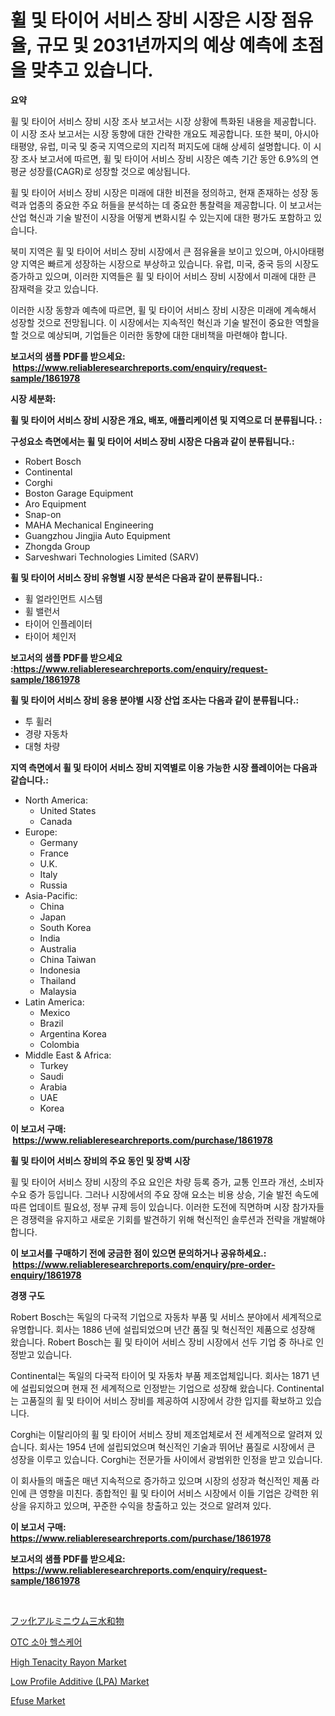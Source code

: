 <p><h1>휠 및 타이어 서비스 장비 시장은 시장 점유율, 규모 및 2031년까지의 예상 예측에 초점을 맞추고 있습니다.</h1></p><p><strong>요약</strong></p>
<p><p>휠 및 타이어 서비스 장비 시장 조사 보고서는 시장 상황에 특화된 내용을 제공합니다. 이 시장 조사 보고서는 시장 동향에 대한 간략한 개요도 제공합니다. 또한 북미, 아시아태평양, 유럽, 미국 및 중국 지역으로의 지리적 퍼지도에 대해 상세히 설명합니다. 이 시장 조사 보고서에 따르면, 휠 및 타이어 서비스 장비 시장은 예측 기간 동안 6.9%의 연평균 성장률(CAGR)로 성장할 것으로 예상됩니다. </p><p>휠 및 타이어 서비스 장비 시장은 미래에 대한 비젼을 정의하고, 현재 존재하는 성장 동력과 업종의 중요한 주요 허들을 분석하는 데 중요한 통찰력을 제공합니다. 이 보고서는 산업 혁신과 기술 발전이 시장을 어떻게 변화시킬 수 있는지에 대한 평가도 포함하고 있습니다.</p><p>북미 지역은 휠 및 타이어 서비스 장비 시장에서 큰 점유율을 보이고 있으며, 아시아태평양 지역은 빠르게 성장하는 시장으로 부상하고 있습니다. 유럽, 미국, 중국 등의 시장도 증가하고 있으며, 이러한 지역들은 휠 및 타이어 서비스 장비 시장에서 미래에 대한 큰 잠재력을 갖고 있습니다.</p><p>이러한 시장 동향과 예측에 따르면, 휠 및 타이어 서비스 장비 시장은 미래에 계속해서 성장할 것으로 전망됩니다. 이 시장에서는 지속적인 혁신과 기술 발전이 중요한 역할을 할 것으로 예상되며, 기업들은 이러한 동향에 대한 대비책을 마련해야 합니다.</p></p>
<p><strong>보고서의 샘플 PDF를 받으세요: &nbsp;<a href="https://www.reliableresearchreports.com/enquiry/request-sample/1861978">https://www.reliableresearchreports.com/enquiry/request-sample/1861978</a></strong></p>
<p><strong>시장 세분화:</strong></p>
<p><strong> 휠 및 타이어 서비스 장비 시장은 개요, 배포, 애플리케이션 및 지역으로 더 분류됩니다. :</strong></p>
<p><strong>구성요소 측면에서는 휠 및 타이어 서비스 장비 시장은 다음과 같이 분류됩니다.:</strong></p>
<p><ul><li>Robert Bosch</li><li>Continental</li><li>Corghi</li><li>Boston Garage Equipment</li><li>Aro Equipment</li><li>Snap-on</li><li>MAHA Mechanical Engineering</li><li>Guangzhou Jingjia Auto Equipment</li><li>Zhongda Group</li><li>Sarveshwari Technologies Limited (SARV)</li></ul></p>
<p><strong> 휠 및 타이어 서비스 장비 유형별 시장 분석은 다음과 같이 분류됩니다.:</strong></p>
<p><ul><li>휠 얼라인먼트 시스템</li><li>휠 밸런서</li><li>타이어 인플레이터</li><li>타이어 체인저</li></ul></p>
<p><strong>보고서의 샘플 PDF를 받으세요 :<a href="https://www.reliableresearchreports.com/enquiry/request-sample/1861978">https://www.reliableresearchreports.com/enquiry/request-sample/1861978</a></strong></p>
<p><strong> 휠 및 타이어 서비스 장비 응용 분야별 시장 산업 조사는 다음과 같이 분류됩니다.:</strong></p>
<p><ul><li>투 휠러</li><li>경량 자동차</li><li>대형 차량</li></ul></p>
<p><strong>지역 측면에서 휠 및 타이어 서비스 장비 지역별로 이용 가능한 시장 플레이어는 다음과 같습니다.:</strong></p>
<p><ul>
    <li>
        North America:
        <ul>
            <li>United States</li>
            <li>Canada</li>
        </ul>
    </li>
    <li>
        Europe:
        <ul>
            <li>Germany</li>
            <li>France</li>
            <li>U.K.</li>
            <li>Italy</li>
            <li>Russia</li>
        </ul>
    </li>
    <li>
        Asia-Pacific:
        <ul>
            <li>China</li>
            <li>Japan</li>
            <li>South Korea</li>
            <li>India</li>
            <li>Australia</li>
            <li>China Taiwan</li>
            <li>Indonesia</li>
            <li>Thailand</li>
            <li>Malaysia</li>
        </ul>
    </li>
    <li>
        Latin America:
        <ul>
            <li>Mexico</li>
            <li>Brazil</li>
            <li>Argentina Korea</li>
            <li>Colombia</li>
        </ul>
    </li>
    <li>
        Middle East & Africa:
        <ul>
            <li>Turkey</li>
            <li>Saudi</li>
            <li>Arabia</li>
            <li>UAE</li>
            <li>Korea</li>
        </ul>
    </li>
    </ul></p>
<p><strong>이 보고서 구매: &nbsp;<a href="https://www.reliableresearchreports.com/purchase/1861978">https://www.reliableresearchreports.com/purchase/1861978</a></strong></p>
<p><strong>휠 및 타이어 서비스 장비의 주요 동인 및 장벽 시장</strong></p>
<p><p>휠 및 타이어 서비스 장비 시장의 주요 요인은 차량 등록 증가, 교통 인프라 개선, 소비자 수요 증가 등입니다. 그러나 시장에서의 주요 장애 요소는 비용 상승, 기술 발전 속도에 따른 업데이트 필요성, 정부 규제 등이 있습니다. 이러한 도전에 직면하며 시장 참가자들은 경쟁력을 유지하고 새로운 기회를 발견하기 위해 혁신적인 솔루션과 전략을 개발해야 합니다.</p></p>
<p><strong>이 보고서를 구매하기 전에 궁금한 점이 있으면 문의하거나 공유하세요.: &nbsp;<a href="https://www.reliableresearchreports.com/enquiry/pre-order-enquiry/1861978">https://www.reliableresearchreports.com/enquiry/pre-order-enquiry/1861978</a></strong></p>
<p><strong>경쟁 구도</strong></p>
<p><p>Robert Bosch는 독일의 다국적 기업으로 자동차 부품 및 서비스 분야에서 세계적으로 유명합니다. 회사는 1886 년에 설립되었으며 년간 품질 및 혁신적인 제품으로 성장해 왔습니다. Robert Bosch는 휠 및 타이어 서비스 장비 시장에서 선두 기업 중 하나로 인정받고 있습니다.</p><p>Continental는 독일의 다국적 타이어 및 자동차 부품 제조업체입니다. 회사는 1871 년에 설립되었으며 현재 전 세계적으로 인정받는 기업으로 성장해 왔습니다. Continental는 고품질의 휠 및 타이어 서비스 장비를 제공하여 시장에서 강한 입지를 확보하고 있습니다.</p><p>Corghi는 이탈리아의 휠 및 타이어 서비스 장비 제조업체로서 전 세계적으로 알려져 있습니다. 회사는 1954 년에 설립되었으며 혁신적인 기술과 뛰어난 품질로 시장에서 큰 성장을 이루고 있습니다. Corghi는 전문가들 사이에서 광범위한 인정을 받고 있습니다.</p><p>이 회사들의 매출은 매년 지속적으로 증가하고 있으며 시장의 성장과 혁신적인 제품 라인에 큰 영향을 미친다. 종합적인 휠 및 타이어 서비스 시장에서 이들 기업은 강력한 위상을 유지하고 있으며, 꾸준한 수익을 창출하고 있는 것으로 알려져 있다.</p></p>
<p><strong>이 보고서 구매: &nbsp; <a href="https://www.reliableresearchreports.com/purchase/1861978">https://www.reliableresearchreports.com/purchase/1861978</a></strong></p>
<p><strong>보고서의 샘플 PDF를 받으세요: &nbsp;<a href="https://www.reliableresearchreports.com/enquiry/request-sample/1861978">https://www.reliableresearchreports.com/enquiry/request-sample/1861978</a></strong><strong></strong></p>
<p>&nbsp;</p>
<p><p><a href="https://github.com/vhemk0794148/Market-Research-Report-List-1/blob/main/2786915191847.md">フッ化アルミニウム三水和物</a></p><p><a href="https://github.com/vss5505pa7z1p/Market-Research-Report-List-1/blob/main/3901252191602.md">OTC 소아 헬스케어</a></p><p><a href="https://github.com/sofayahoo2023/Market-Research-Report-List-3/blob/main/high-tenacity-rayon-market.md">High Tenacity Rayon Market</a></p><p><a href="https://cat-emmental-94b.notion.site/Low-Profile-Additive-LPA-Market-Provides-a-Comprehensive-Analysis-Including-a-Macro-Overview-of-th-f88cca4d9b104c91a5d28fe6612f1572">Low Profile Additive (LPA) Market</a></p><p><a href="https://view.publitas.com/reportprime-1/efuse-market-challenges-opportunities-and-growth-drivers-and-major-market-players-forecasted-for-period-from-2024-2031/">Efuse Market</a></p></p>